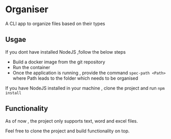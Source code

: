 # Organiser
A CLI app to organize files based on their types

## Usgae
If you dont have installed NodeJS ,follow the below steps 
- Build a docker image from the git repository
- Run the container
- Once the application is running , provide the command `spec-path <Path>` where Path leads to the folder which needs to be organised

If you have NodeJS installed in your machine , clone the project and run `npm install`

## Functionality
As of now , the project only supports text, word and excel files.

Feel free to clone the project and build functionality on top.
